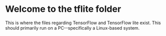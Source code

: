 # Welcome to the tflite folder
This is where the files regarding TensorFlow and TensorFlow lite exist. This should primarily run on a PC--specifically a Linux-based system.